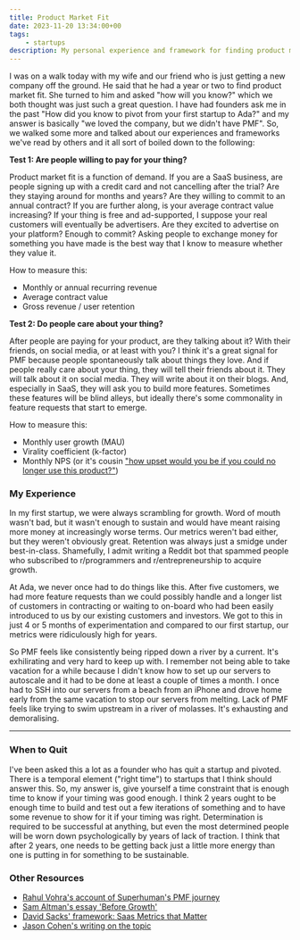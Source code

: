 ```yaml
---
title: Product Market Fit
date: 2023-11-20 13:34:00+00
tags:
    - startups
description: My personal experience and framework for finding product market fit
---
```


I was on a walk today with my wife and our friend who is just getting a new company off the ground. He said that he had a year or two to find product market fit. She turned to him and asked "how will you know?" which we both thought was just such a great question. I have had founders ask me in the past "How did you know to pivot from your first startup to Ada?" and my answer is basically "we loved the company, but we didn't have PMF". So, we walked some more and talked about our experiences and frameworks we've read by others and it all sort of boiled down to the following:

**Test 1: Are people willing to pay for your thing?**

Product market fit is a function of demand. If you are a SaaS business, are people signing up with a credit card and not cancelling after the trial? Are they staying around for months and years? Are they willing to commit to an annual contract? If you are further along, is your average contract value increasing? If your thing is free and ad-supported, I suppose your real customers will eventually be advertisers. Are they excited to advertise on your platform? Enough to commit? Asking people to exchange money for something you have made is the best way that I know to measure whether they value it.

How to measure this:

- Monthly or annual recurring revenue
- Average contract value
- Gross revenue / user retention

**Test 2: Do people care about your thing?**

After people are paying for your product, are they talking about it? With their friends, on social media, or at least with you? I think it's a great signal for PMF because people spontaneously talk about things they love. And if people really care about your thing, they will tell their friends about it. They will talk about it on social media. They will write about it on their blogs. And, especially in SaaS, they will ask you to build more features. Sometimes these features will be blind alleys, but ideally there's some commonality in feature requests that start to emerge.

How to measure this:

- Monthly user growth (MAU)
- Virality coefficient (k-factor)
- Monthly NPS (or it's cousin ["how upset would you be if you could no longer use this product?"](https://blog.growthhackers.com/using-product-market-fit-to-drive-sustainable-growth-58e9124ee8db))

### My Experience
In my first startup, we were always scrambling for growth. Word of mouth wasn't bad, but it wasn't enough to sustain and would have meant raising more money at increasingly worse terms. Our metrics weren't bad either, but they weren't obviously great. Retention was always just a smidge under best-in-class. Shamefully, I admit writing a Reddit bot that spammed people who subscribed to r/programmers and r/entrepreneurship to acquire growth.

At Ada, we never once had to do things like this. After five customers, we had more feature requests than we could possibly handle and a longer list of customers in contracting or waiting to on-board who had been easily introduced to us by our existing customers and investors. We got to this in just 4 or 5 months of experimentation and compared to our first startup, our metrics were ridiculously high for years.

So PMF feels like consistently being ripped down a river by a current. It's exhilirating and very hard to keep up with. I remember not being able to take vacation for a while because I didn't know how to set up our servers to autoscale and it had to be done at least a couple of times a month. I once had to SSH into our servers from a beach from an iPhone and drove home early from the same vacation to stop our servers from melting. Lack of PMF feels like trying to swim upstream in a river of molasses. It's exhausting and demoralising.

---

### When to Quit
I've been asked this a lot as a founder who has quit a startup and pivoted. There is a temporal element ("right time") to startups that I think should answer this. So, my answer is, give yourself a time constraint that is enough time to know if your timing was good enough. I think 2 years ought to be enough time to build and test out a few iterations of something and to have some revenue to show for it if your timing was right. Determination is required to be successful at anything, but even the most determined people will be worn down psychologically by years of lack of traction. I think that after 2 years, one needs to be getting back just a little more energy than one is putting in for something to be sustainable.

### Other Resources
- [Rahul Vohra's account of Superhuman's PMF journey](https://review.firstround.com/how-superhuman-built-an-engine-to-find-product-market-fit)
- [Sam Altman's essay 'Before Growth'](https://blog.samaltman.com/before-growth)
- [David Sacks' framework: Saas Metrics that Matter](https://sacks.substack.com/p/the-saas-metrics-that-matter)
- [Jason Cohen's writing on the topic](https://longform.asmartbear.com/product-market-fit/)

